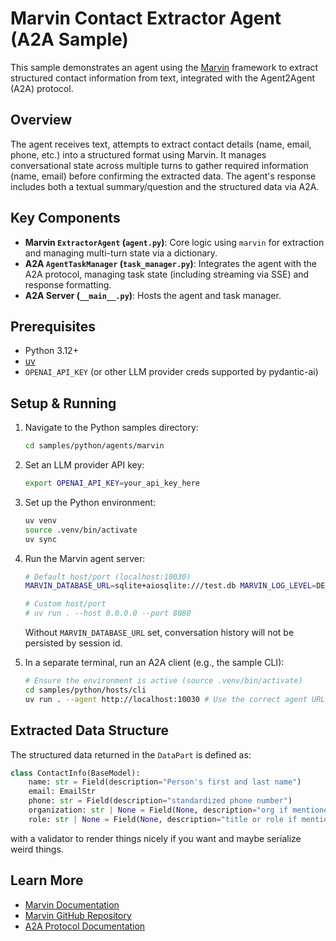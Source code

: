 # Marvin Contact Extractor Agent (A2A Sample)

This sample demonstrates an agent using the [Marvin](https://github.com/prefecthq/marvin) framework to extract structured contact information from text, integrated with the Agent2Agent (A2A) protocol.

## Overview

The agent receives text, attempts to extract contact details (name, email, phone, etc.) into a structured format using Marvin. It manages conversational state across multiple turns to gather required information (name, email) before confirming the extracted data. The agent's response includes both a textual summary/question and the structured data via A2A.


## Key Components

-   **Marvin `ExtractorAgent` (`agent.py`)**: Core logic using `marvin` for extraction and managing multi-turn state via a dictionary.
-   **A2A `AgentTaskManager` (`task_manager.py`)**: Integrates the agent with the A2A protocol, managing task state (including streaming via SSE) and response formatting.
-   **A2A Server (`__main__.py`)**: Hosts the agent and task manager.

## Prerequisites

-   Python 3.12+
-   [uv](https://docs.astral.sh/uv/getting-started/installation/)
-   `OPENAI_API_KEY` (or other LLM provider creds supported by pydantic-ai)

## Setup & Running

1.  Navigate to the Python samples directory:
    ```bash
    cd samples/python/agents/marvin
    ```

2.  Set an LLM provider API key:
    ```bash
    export OPENAI_API_KEY=your_api_key_here
    ```

3.  Set up the Python environment:
    ```bash
    uv venv
    source .venv/bin/activate
    uv sync
    ```

4.  Run the Marvin agent server:
    ```bash
    # Default host/port (localhost:10030)
    MARVIN_DATABASE_URL=sqlite+aiosqlite:///test.db MARVIN_LOG_LEVEL=DEBUG uv run .

    # Custom host/port
    # uv run . --host 0.0.0.0 --port 8080
    ```

    Without `MARVIN_DATABASE_URL` set, conversation history will not be persisted by session id.

5.  In a separate terminal, run an A2A client (e.g., the sample CLI):
    ```bash
    # Ensure the environment is active (source .venv/bin/activate)
    cd samples/python/hosts/cli
    uv run . --agent http://localhost:10030 # Use the correct agent URL/port
    ```


## Extracted Data Structure

The structured data returned in the `DataPart` is defined as:

```python
class ContactInfo(BaseModel):
    name: str = Field(description="Person's first and last name")
    email: EmailStr
    phone: str = Field(description="standardized phone number")
    organization: str | None = Field(None, description="org if mentioned")
    role: str | None = Field(None, description="title or role if mentioned")
```

with a validator to render things nicely if you want and maybe serialize weird things.

## Learn More

-   [Marvin Documentation](https://www.askmarvin.ai/)
-   [Marvin GitHub Repository](https://github.com/prefecthq/marvin)
-   [A2A Protocol Documentation](https://google.github.io/A2A/#/documentation)
